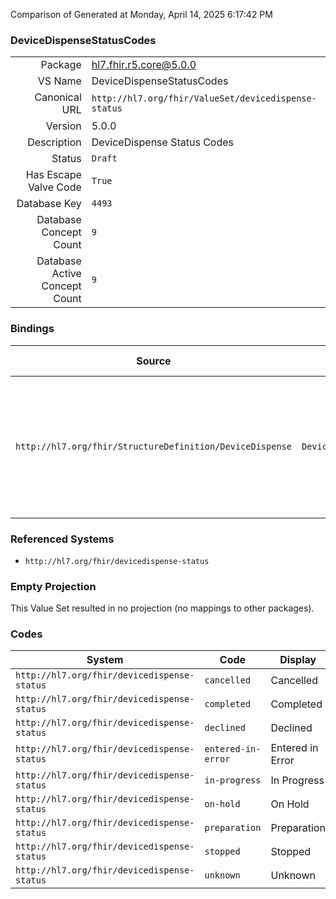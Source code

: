 Comparison of 
Generated at Monday, April 14, 2025 6:17:42 PM

### DeviceDispenseStatusCodes

|      |     |
| ---: | --- |
| Package | hl7.fhir.r5.core@5.0.0 |
| VS Name | DeviceDispenseStatusCodes |
| Canonical URL | `http://hl7.org/fhir/ValueSet/devicedispense-status` |
| Version | 5.0.0 |
| Description | DeviceDispense Status Codes |
| Status | `Draft` |
| Has Escape Valve Code | `True` |
| Database Key | `4493` |
| Database Concept Count | `9` |
| Database Active Concept Count | `9` |
### Bindings

| Source | Element | Binding | Strength | Element Short |
| ------ | ------- | ------- | -------- | ------------- |
| `http://hl7.org/fhir/StructureDefinition/DeviceDispense` | `DeviceDispense.status` | `http://hl7.org/fhir/ValueSet/devicedispense-status\|5.0.0` | `Required` | preparation \| in-progress \| cancelled \| on-hold \| completed \| entered-in-error \| stopped \| declined \| unknown |

### Referenced Systems

* `http://hl7.org/fhir/devicedispense-status`
### Empty Projection

This Value Set resulted in no projection (no mappings to other packages).

### Codes

| System | Code | Display |
| ------ | ---- | ------- |
| `http://hl7.org/fhir/devicedispense-status` | `cancelled` | Cancelled |
| `http://hl7.org/fhir/devicedispense-status` | `completed` | Completed |
| `http://hl7.org/fhir/devicedispense-status` | `declined` | Declined |
| `http://hl7.org/fhir/devicedispense-status` | `entered-in-error` | Entered in Error |
| `http://hl7.org/fhir/devicedispense-status` | `in-progress` | In Progress |
| `http://hl7.org/fhir/devicedispense-status` | `on-hold` | On Hold |
| `http://hl7.org/fhir/devicedispense-status` | `preparation` | Preparation |
| `http://hl7.org/fhir/devicedispense-status` | `stopped` | Stopped |
| `http://hl7.org/fhir/devicedispense-status` | `unknown` | Unknown |
